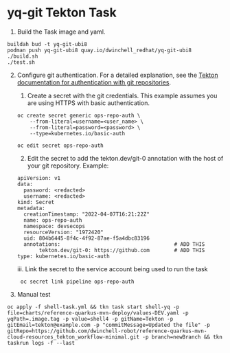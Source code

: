 # yq-git Tekton Task

1. Build the Task image and yaml.
```
buildah bud -t yq-git-ubi8
podman push yq-git-ubi8 quay.io/dwinchell_redhat/yq-git-ubi8
./build.sh
./test.sh
```

2. Configure git authentication. For a detailed explanation, see the [Tekton documentation for authentication with git repositories](https://tekton.dev/docs/pipelines/auth/).
   1. Create a secret with the git credentials. This example assumes you are using HTTPS with basic authentication.
    ```shell
    oc create secret generic ops-repo-auth \
        --from-literal=username=<user_name> \
        --from-literal=password=<password> \
        --type=kubernetes.io/basic-auth

    oc edit secret ops-repo-auth
    ```
   2. Edit the secret to add the tekton.dev/git-0 annotation with the host of your git repository.
   Example:
    ```
    apiVersion: v1
    data:
      password: <redacted>
      username: <redacted>
    kind: Secret
    metadata:
      creationTimestamp: "2022-04-07T16:21:22Z"
      name: ops-repo-auth
      namespace: devsecops
      resourceVersion: "1972420"
      uid: 804b6445-8f4c-4f92-87ae-f5a4dbc83196
      annotations:                                     # ADD THIS
           tekton.dev/git-0: https://github.com        # ADD THIS
    type: kubernetes.io/basic-auth
    ```
   iii. Link the secret to the service account being used to run the task
   ```shell
    oc secret link pipeline ops-repo-auth
    ```

3. Manual test
```shell
oc apply -f shell-task.yml && tkn task start shell-yq -p file=charts/reference-quarkus-mvn-deploy/values-DEV.yaml -p yqPath=.image.tag -p value=shell4 -p gitName=Tekton -p gitEmail=tekton@example.com -p "commitMessage=Updated the file" -p gitRepo=https://github.com/dwinchell-robot/reference-quarkus-mvn-cloud-resources_tekton_workflow-minimal.git -p branch=newBranch && tkn taskrun logs -f --last
```
